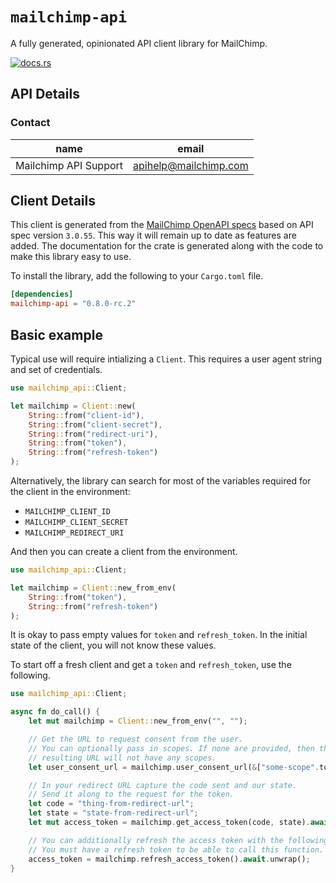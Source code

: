 # `mailchimp-api`

A fully generated, opinionated API client library for MailChimp.


[![docs.rs](https://docs.rs/mailchimp-api/badge.svg)](https://docs.rs/mailchimp-api)

## API Details





### Contact


| name | email |
|----|----|
| Mailchimp API Support | apihelp@mailchimp.com |



## Client Details

This client is generated from the [MailChimp OpenAPI
specs](https://api.mailchimp.com/schema/3.0/Swagger.json?expand) based on API spec version `3.0.55`. This way it will remain
up to date as features are added. The documentation for the crate is generated
along with the code to make this library easy to use.


To install the library, add the following to your `Cargo.toml` file.

```toml
[dependencies]
mailchimp-api = "0.8.0-rc.2"
```

## Basic example

Typical use will require intializing a `Client`. This requires
a user agent string and set of credentials.

```rust
use mailchimp_api::Client;

let mailchimp = Client::new(
    String::from("client-id"),
    String::from("client-secret"),
    String::from("redirect-uri"),
    String::from("token"),
    String::from("refresh-token")
);
```

Alternatively, the library can search for most of the variables required for
the client in the environment:

- `MAILCHIMP_CLIENT_ID`
- `MAILCHIMP_CLIENT_SECRET`
- `MAILCHIMP_REDIRECT_URI`

And then you can create a client from the environment.

```rust
use mailchimp_api::Client;

let mailchimp = Client::new_from_env(
    String::from("token"),
    String::from("refresh-token")
);
```

It is okay to pass empty values for `token` and `refresh_token`. In
the initial state of the client, you will not know these values.

To start off a fresh client and get a `token` and `refresh_token`, use the following.

```rust
use mailchimp_api::Client;

async fn do_call() {
    let mut mailchimp = Client::new_from_env("", "");

    // Get the URL to request consent from the user.
    // You can optionally pass in scopes. If none are provided, then the
    // resulting URL will not have any scopes.
    let user_consent_url = mailchimp.user_consent_url(&["some-scope".to_string()]);

    // In your redirect URL capture the code sent and our state.
    // Send it along to the request for the token.
    let code = "thing-from-redirect-url";
    let state = "state-from-redirect-url";
    let mut access_token = mailchimp.get_access_token(code, state).await.unwrap();

    // You can additionally refresh the access token with the following.
    // You must have a refresh token to be able to call this function.
    access_token = mailchimp.refresh_access_token().await.unwrap();
}
```
